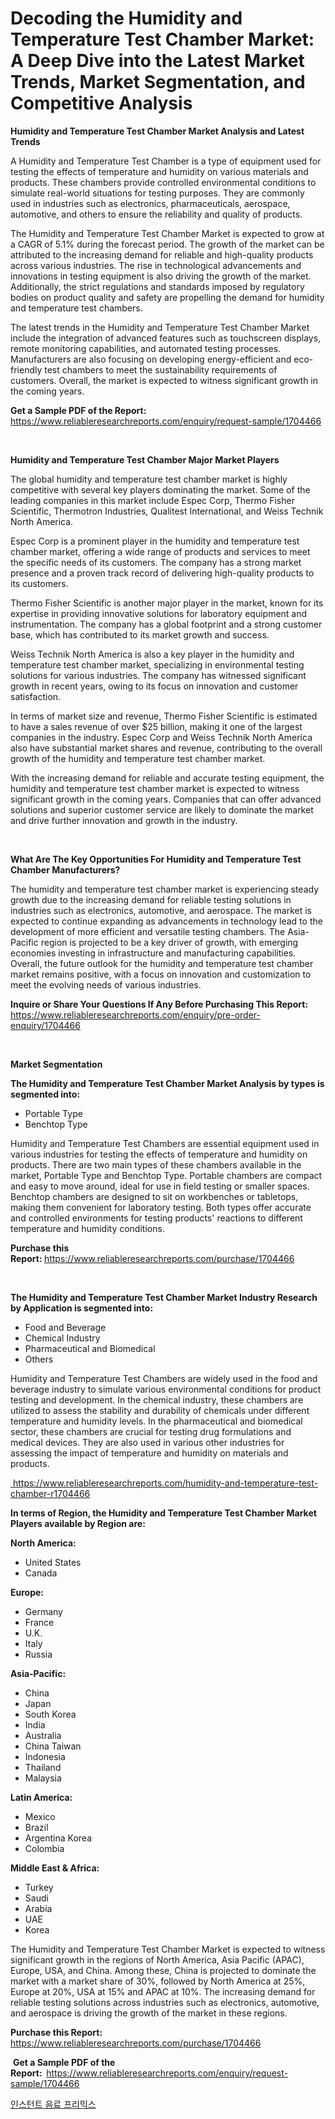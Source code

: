 <p><h1>Decoding the Humidity and Temperature Test Chamber Market: A Deep Dive into the Latest Market Trends, Market Segmentation, and Competitive Analysis</h1></p><p><strong>Humidity and Temperature Test Chamber Market Analysis and Latest Trends</strong></p>
<p><p>A Humidity and Temperature Test Chamber is a type of equipment used for testing the effects of temperature and humidity on various materials and products. These chambers provide controlled environmental conditions to simulate real-world situations for testing purposes. They are commonly used in industries such as electronics, pharmaceuticals, aerospace, automotive, and others to ensure the reliability and quality of products.</p><p>The Humidity and Temperature Test Chamber Market is expected to grow at a CAGR of 5.1% during the forecast period. The growth of the market can be attributed to the increasing demand for reliable and high-quality products across various industries. The rise in technological advancements and innovations in testing equipment is also driving the growth of the market. Additionally, the strict regulations and standards imposed by regulatory bodies on product quality and safety are propelling the demand for humidity and temperature test chambers.</p><p>The latest trends in the Humidity and Temperature Test Chamber Market include the integration of advanced features such as touchscreen displays, remote monitoring capabilities, and automated testing processes. Manufacturers are also focusing on developing energy-efficient and eco-friendly test chambers to meet the sustainability requirements of customers. Overall, the market is expected to witness significant growth in the coming years.</p></p>
<p><strong>Get a Sample PDF of the Report:&nbsp;</strong> <a href="https://www.reliableresearchreports.com/enquiry/request-sample/1704466">https://www.reliableresearchreports.com/enquiry/request-sample/1704466</a></p>
<p>&nbsp;</p>
<p><strong>Humidity and Temperature Test Chamber Major Market Players</strong></p>
<p><p>The global humidity and temperature test chamber market is highly competitive with several key players dominating the market. Some of the leading companies in this market include Espec Corp, Thermo Fisher Scientific, Thermotron Industries, Qualitest International, and Weiss Technik North America.</p><p>Espec Corp is a prominent player in the humidity and temperature test chamber market, offering a wide range of products and services to meet the specific needs of its customers. The company has a strong market presence and a proven track record of delivering high-quality products to its customers.</p><p>Thermo Fisher Scientific is another major player in the market, known for its expertise in providing innovative solutions for laboratory equipment and instrumentation. The company has a global footprint and a strong customer base, which has contributed to its market growth and success.</p><p>Weiss Technik North America is also a key player in the humidity and temperature test chamber market, specializing in environmental testing solutions for various industries. The company has witnessed significant growth in recent years, owing to its focus on innovation and customer satisfaction.</p><p>In terms of market size and revenue, Thermo Fisher Scientific is estimated to have a sales revenue of over $25 billion, making it one of the largest companies in the industry. Espec Corp and Weiss Technik North America also have substantial market shares and revenue, contributing to the overall growth of the humidity and temperature test chamber market.</p><p>With the increasing demand for reliable and accurate testing equipment, the humidity and temperature test chamber market is expected to witness significant growth in the coming years. Companies that can offer advanced solutions and superior customer service are likely to dominate the market and drive further innovation and growth in the industry.</p></p>
<p>&nbsp;</p>
<p><strong>What Are The Key Opportunities For Humidity and Temperature Test Chamber Manufacturers?</strong></p>
<p><p>The humidity and temperature test chamber market is experiencing steady growth due to the increasing demand for reliable testing solutions in industries such as electronics, automotive, and aerospace. The market is expected to continue expanding as advancements in technology lead to the development of more efficient and versatile testing chambers. The Asia-Pacific region is projected to be a key driver of growth, with emerging economies investing in infrastructure and manufacturing capabilities. Overall, the future outlook for the humidity and temperature test chamber market remains positive, with a focus on innovation and customization to meet the evolving needs of various industries.</p></p>
<p><strong>Inquire or Share Your Questions If Any Before Purchasing This Report:</strong> <a href="https://www.reliableresearchreports.com/enquiry/pre-order-enquiry/1704466">https://www.reliableresearchreports.com/enquiry/pre-order-enquiry/1704466</a></p>
<p>&nbsp;</p>
<p><strong>Market Segmentation</strong></p>
<p><strong>The Humidity and Temperature Test Chamber Market Analysis by types is segmented into:</strong></p>
<p><ul><li>Portable Type</li><li>Benchtop Type</li></ul></p>
<p><p>Humidity and Temperature Test Chambers are essential equipment used in various industries for testing the effects of temperature and humidity on products. There are two main types of these chambers available in the market, Portable Type and Benchtop Type. Portable chambers are compact and easy to move around, ideal for use in field testing or smaller spaces. Benchtop chambers are designed to sit on workbenches or tabletops, making them convenient for laboratory testing. Both types offer accurate and controlled environments for testing products' reactions to different temperature and humidity conditions.</p></p>
<p><strong>Purchase this Report:&nbsp;</strong><a href="https://www.reliableresearchreports.com/purchase/1704466">https://www.reliableresearchreports.com/purchase/1704466</a></p>
<p>&nbsp;</p>
<p><strong>The Humidity and Temperature Test Chamber Market Industry Research by Application is segmented into:</strong></p>
<p><ul><li>Food and Beverage</li><li>Chemical Industry</li><li>Pharmaceutical and Biomedical</li><li>Others</li></ul></p>
<p><p>Humidity and Temperature Test Chambers are widely used in the food and beverage industry to simulate various environmental conditions for product testing and development. In the chemical industry, these chambers are utilized to assess the stability and durability of chemicals under different temperature and humidity levels. In the pharmaceutical and biomedical sector, these chambers are crucial for testing drug formulations and medical devices. They are also used in various other industries for assessing the impact of temperature and humidity on materials and products.</p></p>
<p><a href="https://www.reliableresearchreports.com/humidity-and-temperature-test-chamber-r1704466">&nbsp;https://www.reliableresearchreports.com/humidity-and-temperature-test-chamber-r1704466</a></p>
<p><strong>In terms of Region, the Humidity and Temperature Test Chamber Market Players available by Region are:</strong></p>
<p>
    <p> <strong> North America: </strong>
        <ul>
            <li>United States</li>
            <li>Canada</li>
        </ul>
        </p> 
    <p> <strong> Europe: </strong>
        <ul>
            <li>Germany</li>
            <li>France</li>
            <li>U.K.</li>
            <li>Italy</li>
            <li>Russia</li>
        </ul>
        </p> 
    <p> <strong> Asia-Pacific: </strong>
        <ul>
            <li>China</li>
            <li>Japan</li>
            <li>South Korea</li>
            <li>India</li>
            <li>Australia</li>
            <li>China Taiwan</li>
            <li>Indonesia</li>
            <li>Thailand</li>
            <li>Malaysia</li>
        </ul>
        </p> 
    <p> <strong> Latin America: </strong>
        <ul>
            <li>Mexico</li>
            <li>Brazil</li>
            <li>Argentina Korea</li>
            <li>Colombia</li>
        </ul>
        </p> 
    <p> <strong> Middle East & Africa: </strong>
        <ul>
            <li>Turkey</li>
            <li>Saudi</li>
            <li>Arabia</li>
            <li>UAE</li>
            <li>Korea</li>
        </ul>
    </p>
    </p>
<p><p>The Humidity and Temperature Test Chamber Market is expected to witness significant growth in the regions of North America, Asia Pacific (APAC), Europe, USA, and China. Among these, China is projected to dominate the market with a market share of 30%, followed by North America at 25%, Europe at 20%, USA at 15% and APAC at 10%. The increasing demand for reliable testing solutions across industries such as electronics, automotive, and aerospace is driving the growth of the market in these regions.</p></p>
<p><strong>Purchase this Report: </strong><a href="https://www.reliableresearchreports.com/purchase/1704466">https://www.reliableresearchreports.com/purchase/1704466</a></p>
<p>&nbsp;<strong>Get a Sample PDF of the Report:&nbsp;&nbsp;</strong><a href="https://www.reliableresearchreports.com/enquiry/request-sample/1704466">https://www.reliableresearchreports.com/enquiry/request-sample/1704466</a></p>
<p><strong></strong></p>
<p><p><a href="https://github.com/jntpkh496620/Market-Research-Report-List-1/blob/main/150304820703.md">인스턴트 음료 프리믹스</a></p></p>